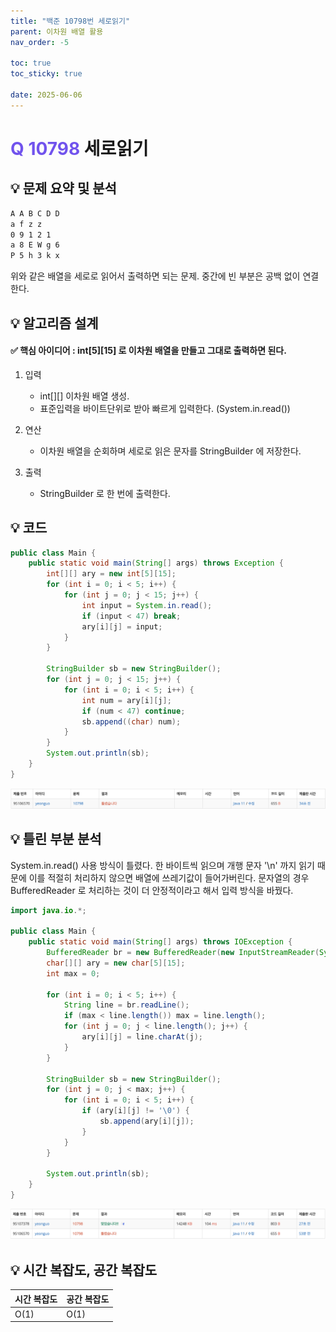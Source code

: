 ```yaml
---
title: "백준 10798번 세로읽기"
parent: 이차원 배열 활용
nav_order: -5

toc: true
toc_sticky: true

date: 2025-06-06
---
```


# <span style="color: #7153ED; font-weight: bold;">Q 10798 </span> 세로읽기

## 💡 문제 요약 및 분석

``` markdown
A A B C D D
a f z z 
0 9 1 2 1
a 8 E W g 6
P 5 h 3 k x
```

위와 같은 배열을 세로로 읽어서 출력하면 되는 문제. 중간에 빈 부분은 공백 없이 연결한다.

## 💡 알고리즘 설계

#### ✅ 핵심 아이디어 : int[5][15] 로 이차원 배열을 만들고 그대로 출력하면 된다.

1. 입력

    - int[][] 이차원 배열 생성.
    - 표준입력을 바이트단위로 받아 빠르게 입력한다. (System.in.read())

2. 연산 

    - 이차원 배열을 순회하며 세로로 읽은 문자를 StringBuilder 에 저장한다.

3. 출력

    - StringBuilder 로 한 번에 출력한다.

## 💡 코드

``` java
public class Main {
    public static void main(String[] args) throws Exception {
        int[][] ary = new int[5][15];
        for (int i = 0; i < 5; i++) {
            for (int j = 0; j < 15; j++) {
                int input = System.in.read();
                if (input < 47) break;
                ary[i][j] = input;
            }
        }

        StringBuilder sb = new StringBuilder();
        for (int j = 0; j < 15; j++) {
            for (int i = 0; i < 5; i++) {
                int num = ary[i][j];
                if (num < 47) continue;
                sb.append((char) num);
            }
        }
        System.out.println(sb);
    }
}
```

<img src="/assets/images/pages/algorithms/array 2d/스크린샷 2025-06-06 오전 11.46.26.png">

## 💡 틀린 부분 분석

System.in.read() 사용 방식이 틀렸다. 한 바이트씩 읽으며 개행 문자 '\n' 까지 읽기 때문에 이를 적절히 처리하지 않으면 배열에 쓰레기값이 들어가버린다. 문자열의 경우 BufferedReader 로 처리하는 것이 더 안정적이라고 해서 입력 방식을 바꿨다.

``` java
import java.io.*;

public class Main {
    public static void main(String[] args) throws IOException {
        BufferedReader br = new BufferedReader(new InputStreamReader(System.in));
        char[][] ary = new char[5][15];
        int max = 0;

        for (int i = 0; i < 5; i++) {
            String line = br.readLine();
            if (max < line.length()) max = line.length();
            for (int j = 0; j < line.length(); j++) {
                ary[i][j] = line.charAt(j);
            }
        }

        StringBuilder sb = new StringBuilder();
        for (int j = 0; j < max; j++) {
            for (int i = 0; i < 5; i++) {
                if (ary[i][j] != '\0') {
                    sb.append(ary[i][j]);
                }
            }
        }

        System.out.println(sb);
    }
}
```

<img src="/assets/images/pages/algorithms/array 2d/스크린샷 2025-06-06 오후 12.39.44.png">

<!-- ## 💡 알고리즘 재설계 및 정답 코드 -->

## 💡 시간 복잡도, 공간 복잡도

| 시간 복잡도 | 공간 복잡도 |
|---|---|
| O(1) | O(1) |

<!-- ## 💡 다른 풀이 -->

<!-- ## 💡 느낀점 및 기억할 정보 -->


